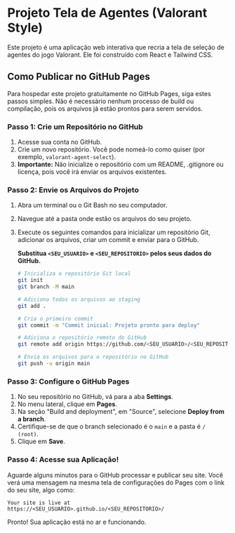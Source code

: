 # Projeto Tela de Agentes (Valorant Style)

Este projeto é uma aplicação web interativa que recria a tela de seleção de agentes do jogo Valorant. Ele foi construído com React e Tailwind CSS.

## Como Publicar no GitHub Pages

Para hospedar este projeto gratuitamente no GitHub Pages, siga estes passos simples. Não é necessário nenhum processo de build ou compilação, pois os arquivos já estão prontos para serem servidos.

### Passo 1: Crie um Repositório no GitHub

1.  Acesse sua conta no GitHub.
2.  Crie um novo repositório. Você pode nomeá-lo como quiser (por exemplo, `valorant-agent-select`).
3.  **Importante:** Não inicialize o repositório com um README, .gitignore ou licença, pois você irá enviar os arquivos existentes.

### Passo 2: Envie os Arquivos do Projeto

1.  Abra um terminal ou o Git Bash no seu computador.
2.  Navegue até a pasta onde estão os arquivos do seu projeto.
3.  Execute os seguintes comandos para inicializar um repositório Git, adicionar os arquivos, criar um commit e enviar para o GitHub.

    **Substitua `<SEU_USUARIO>` e `<SEU_REPOSITORIO>` pelos seus dados do GitHub.**

    ```bash
    # Inicializa o repositório Git local
    git init
    git branch -M main

    # Adiciona todos os arquivos ao staging
    git add .

    # Cria o primeiro commit
    git commit -m "Commit inicial: Projeto pronto para deploy"

    # Adiciona o repositório remoto do GitHub
    git remote add origin https://github.com/<SEU_USUARIO>/<SEU_REPOSITORIO>.git

    # Envia os arquivos para o repositório no GitHub
    git push -u origin main
    ```

### Passo 3: Configure o GitHub Pages

1.  No seu repositório no GitHub, vá para a aba **Settings**.
2.  No menu lateral, clique em **Pages**.
3.  Na seção "Build and deployment", em "Source", selecione **Deploy from a branch**.
4.  Certifique-se de que o branch selecionado é o `main` e a pasta é `/ (root)`.
5.  Clique em **Save**.

### Passo 4: Acesse sua Aplicação!

Aguarde alguns minutos para o GitHub processar e publicar seu site. Você verá uma mensagem na mesma tela de configurações do Pages com o link do seu site, algo como:

`Your site is live at https://<SEU_USUARIO>.github.io/<SEU_REPOSITORIO>/`

Pronto! Sua aplicação está no ar e funcionando.
